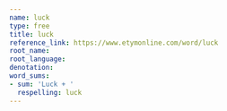 ```yaml
---
name: luck
type: free
title: luck
reference_link: https://www.etymonline.com/word/luck
root_name: 
root_language: 
denotation: 
word_sums:
- sum: 'Luck + '
  respelling: luck
---
```

